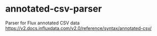 # annotated-csv-parser
Parser for Flux annotated CSV data https://v2.docs.influxdata.com/v2.0/reference/syntax/annotated-csv/
